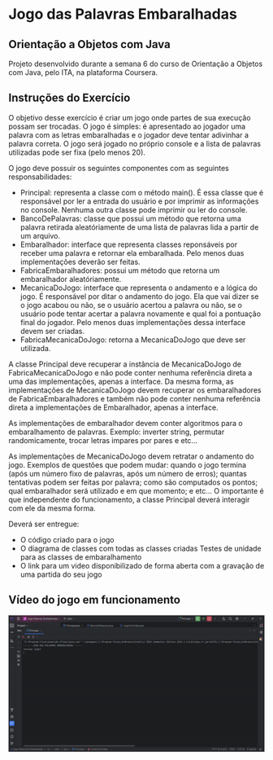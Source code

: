 # Jogo das Palavras Embaralhadas

## Orientação a Objetos com Java
Projeto desenvolvido durante a semana 6 do curso de Orientação a Objetos com Java, pelo ITA, na plataforma Coursera.

## Instruções do Exercício
O objetivo desse exercício é criar um jogo onde partes de sua execução possam ser trocadas.
O jogo é simples: é apresentado ao jogador uma palavra com as letras embaralhadas e o jogador deve
tentar adivinhar a palavra correta. O jogo será jogado no próprio console e a lista de palavras utilizadas
pode ser fixa (pelo menos 20).

O jogo deve possuir os seguintes componentes com as seguintes responsabilidades:
- Principal: representa a classe com o método main(). É essa classe que é responsável por ler
a entrada do usuário e por imprimir as informações no console. Nenhuma outra classe pode
imprimir ou ler do console.
- BancoDePalavras: classe que possui um método que retorna uma palavra retirada
aleatóriamente de uma lista de palavras lida a partir de um arquivo.
- Embaralhador: interface que representa classes reponsáveis por receber uma palavra e
retornar ela embaralhada. Pelo menos duas implementações deverão ser feitas.
- FabricaEmbaralhadores: possui um método que retorna um embaralhador
aleatóriamente.
- MecanicaDoJogo: interface que representa o andamento e a lógica do jogo. É responsável
por ditar o andamento do jogo. Ela que vai dizer se o jogo acabou ou não, se o usuário acertou a
palavra ou não, se o usuário pode tentar acertar a palavra novamente e qual foi a pontuação final
do jogador. Pelo menos duas implementações dessa interface devem ser criadas.
- FabricaMecanicaDoJogo: retorna a MecanicaDoJogo que deve ser utilizada.

A classe Principal deve recuperar a instância de MecanicaDoJogo de FabricaMecanicaDoJogo e não
pode conter nenhuma referência direta a uma das implementações, apenas a interface. Da mesma
forma, as implementações de MecanicaDoJogo devem recuperar os embaralhadores de
FabricaEmbaralhadores e também não pode conter nenhuma referência direta a implementações de
Embaralhador, apenas a interface.

As implementações de embaralhador devem conter algoritmos para o embaralhamento de palavras.
Exemplo: inverter string, permutar randomicamente, trocar letras impares por pares e etc...

As implementações de MecanicaDoJogo devem retratar o andamento do jogo. Exemplos de questões
que podem mudar: quando o jogo termina (após um número fixo de palavras, após um número de
erros); quantas tentativas podem ser feitas por palavra; como são computados os pontos; qual
embaralhador será utilizado e em que momento; e etc... O importante é que independente do
funcionamento, a classe Principal deverá interagir com ele da mesma forma. 

Deverá ser entregue:
- O código criado para o jogo
- O diagrama de classes com todas as classes criadas
Testes de unidade para as classes de embaralhamento
- O link para um video disponibilizado de forma aberta com a gravação de uma partida do seu
jogo 

## Vídeo do jogo em funcionamento
![Demonstração](https://github.com/ceza01/Jogo-Palavras-Embaralhadas/blob/main/JogoFuncionamento.gif)
